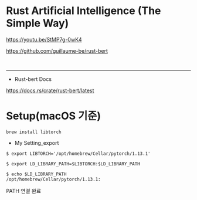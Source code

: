# Rust Artificial Intelligence (The Simple Way)

https://youtu.be/StMP7g-0wK4

https://github.com/guillaume-be/rust-bert

<br>

<hr>

- Rust-bert Docs

https://docs.rs/crate/rust-bert/latest

# Setup(macOS 기준)

```
brew install libtorch
```

- My Setting_export

```
$ export LIBTORCH='/opt/homebrew/Cellar/pytorch/1.13.1'

$ export LD_LIBRARY_PATH=$LIBTORCH:$LD_LIBRARY_PATH

$ echo $LD_LIBRARY_PATH
/opt/homebrew/Cellar/pytorch/1.13.1:

```

PATH 연결 완료
